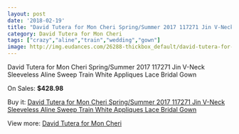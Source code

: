 ```yaml
---
layout: post
date: '2018-02-19'
title: "David Tutera for Mon Cheri Spring/Summer 2017 117271 Jin V-Neck Sleeveless Aline Sweep Train White Appliques Lace Bridal Gown"
category: David Tutera for Mon Cheri
tags: ["crazy","aline","train","wedding","gown"]
image: http://img.eudances.com/26288-thickbox_default/david-tutera-for-mon-cheri-spring-summer-2017-117271-jin-v-neck-sleeveless-aline-sweep-train-white-appliques-lace-bridal-gown.jpg
---
```

David Tutera for Mon Cheri Spring/Summer 2017 117271 Jin V-Neck Sleeveless Aline Sweep Train White Appliques Lace Bridal Gown

On Sales: **$428.98**
<a href="https://www.eudances.com/en/david-tutera-for-mon-cheri/8795-david-tutera-for-mon-cheri-spring-summer-2017-117271-jin-v-neck-sleeveless-aline-sweep-train-white-appliques-lace-bridal-gown.html"><amp-img layout="responsive" width="600" height="600" src="//img.eudances.com/26288-thickbox_default/david-tutera-for-mon-cheri-spring-summer-2017-117271-jin-v-neck-sleeveless-aline-sweep-train-white-appliques-lace-bridal-gown.jpg" alt="David Tutera for Mon Cheri Spring/Summer 2017 117271 Jin V-Neck Sleeveless Aline Sweep Train White Appliques Lace Bridal Gown 0" /></a>
<a href="https://www.eudances.com/en/david-tutera-for-mon-cheri/8795-david-tutera-for-mon-cheri-spring-summer-2017-117271-jin-v-neck-sleeveless-aline-sweep-train-white-appliques-lace-bridal-gown.html"><amp-img layout="responsive" width="600" height="600" src="//img.eudances.com/26291-thickbox_default/david-tutera-for-mon-cheri-spring-summer-2017-117271-jin-v-neck-sleeveless-aline-sweep-train-white-appliques-lace-bridal-gown.jpg" alt="David Tutera for Mon Cheri Spring/Summer 2017 117271 Jin V-Neck Sleeveless Aline Sweep Train White Appliques Lace Bridal Gown 1" /></a>
<a href="https://www.eudances.com/en/david-tutera-for-mon-cheri/8795-david-tutera-for-mon-cheri-spring-summer-2017-117271-jin-v-neck-sleeveless-aline-sweep-train-white-appliques-lace-bridal-gown.html"><amp-img layout="responsive" width="600" height="600" src="//img.eudances.com/26290-thickbox_default/david-tutera-for-mon-cheri-spring-summer-2017-117271-jin-v-neck-sleeveless-aline-sweep-train-white-appliques-lace-bridal-gown.jpg" alt="David Tutera for Mon Cheri Spring/Summer 2017 117271 Jin V-Neck Sleeveless Aline Sweep Train White Appliques Lace Bridal Gown 2" /></a>
<a href="https://www.eudances.com/en/david-tutera-for-mon-cheri/8795-david-tutera-for-mon-cheri-spring-summer-2017-117271-jin-v-neck-sleeveless-aline-sweep-train-white-appliques-lace-bridal-gown.html"><amp-img layout="responsive" width="600" height="600" src="//img.eudances.com/26289-thickbox_default/david-tutera-for-mon-cheri-spring-summer-2017-117271-jin-v-neck-sleeveless-aline-sweep-train-white-appliques-lace-bridal-gown.jpg" alt="David Tutera for Mon Cheri Spring/Summer 2017 117271 Jin V-Neck Sleeveless Aline Sweep Train White Appliques Lace Bridal Gown 3" /></a>

Buy it: [David Tutera for Mon Cheri Spring/Summer 2017 117271 Jin V-Neck Sleeveless Aline Sweep Train White Appliques Lace Bridal Gown](https://www.eudances.com/en/david-tutera-for-mon-cheri/8795-david-tutera-for-mon-cheri-spring-summer-2017-117271-jin-v-neck-sleeveless-aline-sweep-train-white-appliques-lace-bridal-gown.html "David Tutera for Mon Cheri Spring/Summer 2017 117271 Jin V-Neck Sleeveless Aline Sweep Train White Appliques Lace Bridal Gown")

View more: [David Tutera for Mon Cheri](https://www.eudances.com/en/128-david-tutera-for-mon-cheri "David Tutera for Mon Cheri")